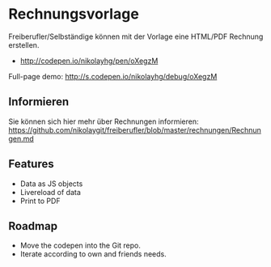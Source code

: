 # Rechnungsvorlage

Freiberufler/Selbständige können mit der Vorlage eine HTML/PDF Rechnung erstellen.

* http://codepen.io/nikolayhg/pen/oXegzM

Full-page demo: http://s.codepen.io/nikolayhg/debug/oXegzM

## Informieren

Sie können sich hier mehr über Rechnungen informieren: https://github.com/nikolaygit/freiberufler/blob/master/rechnungen/Rechnungen.md

## Features

* Data as JS objects
* Livereload of data
* Print to PDF

## Roadmap

* Move the codepen into the Git repo.
* Iterate according to own and friends needs.

